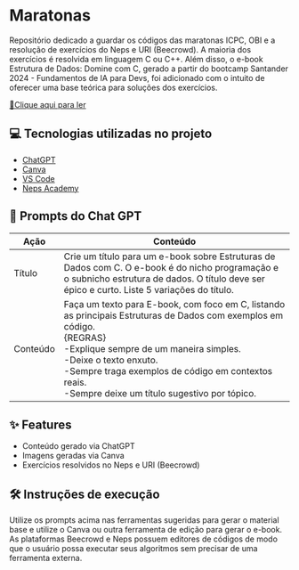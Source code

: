 # Maratonas

Repositório dedicado a guardar os códigos das maratonas ICPC, OBI e a resolução de exercícios do Neps e URI (Beecrowd). A maioria dos exercícios é resolvida em linguagem C ou C++. Além disso, o e-book Estrutura de Dados: Domine com C, gerado a partir do bootcamp Santander 2024 - Fundamentos de IA para Devs, foi adicionado com o intuito de oferecer uma base teórica para soluções dos exercícios.

<a href="https://github.com/Murielly-Nascimento/Maratonas/blob/main/ebook%20-%20estrutura%20de%20dados%20em%20C.pdf" title="View PDF now"> 📘Clique aqui para ler</a>

## 💻 Tecnologias utilizadas no projeto

- [ChatGPT](https://chat.openai.com/) 
- [Canva](https://www.canva.com/pt_br/)
- [VS Code](https://code.visualstudio.com/)
- [Neps Academy](https://neps.academy/)

## 🧠 Prompts do Chat GPT

|Ação    | Conteúdo|
|--------|---------|
| Título | Crie um título para um e-book sobre Estruturas de Dados com C. O e-book é do  nicho programação e o subnicho estrutura de dados. O título deve ser épico e curto. Liste 5 variações do título.|
|Conteúdo | Faça um texto para E-book, com foco em C, listando as principais Estruturas de Dados com exemplos em código.<br>{REGRAS}<br> -Explique sempre de um maneira simples.  <br>-Deixe o texto enxuto.<br>  -Sempre traga exemplos de código em contextos reais.<br>  -Sempre deixe um título sugestivo por tópico.|

## ✨ Features

- Conteúdo gerado via ChatGPT
- Imagens geradas via Canva
- Exercícios resolvidos no Neps e URI (Beecrowd)

## 🛠️ Instruções de execução

Utilize os prompts acima nas ferramentas sugeridas para gerar o material base e utilize o Canva ou outra ferramenta de edição para gerar o e-book. As plataformas Beecrowd e Neps possuem editores de códigos de modo que o usuário possa executar seus algoritmos sem precisar de uma ferramenta externa.



